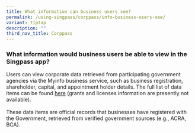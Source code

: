 ```yaml
---
title: What information can business users see?
permalink: /using-singpass/corppass/info-business-users-see/
variant: tiptap
description: ""
third_nav_title: Corppass
---
```

<h3>What information would business users be able to view in the Singpass app?</h3>
<p>Users can view corporate data retrieved from participating government
agencies via the Myinfo business service, such as business registration,
shareholder, capital, and appointment holder details. The full list of
data items can be found <a href="https://www.singpass.gov.sg/myinfobusiness/data-items" rel="noopener" target="_blank"><u>here</u></a> (grants
and licenses information are presently not available).&nbsp;
<br>
<br>These data items are official records that businesses have registered
with the Government, retrieved from verified government sources (e.g.,
ACRA, BCA).</p>